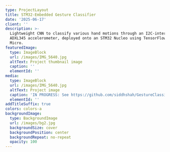 ```yaml
---
type: ProjectLayout
title: STM32-Embedded Gesture Classifier
date: '2025-06-17'
client: ''
description: >-
  Lightweight CNN to classify various hand motions through an I2C-interfaced
  ADXL345 accelerometer, deployed onto an STM32 Nucleo using TensorFlow Lite
  Micro.
featuredImage:
  type: ImageBlock
  url: /images/IMG_5640.jpg
  altText: Project thumbnail image
  caption: ''
  elementId: ''
media:
  type: ImageBlock
  url: /images/IMG_5640.jpg
  altText: Project image
  caption: 'IN PROGRESS: See https://github.com/siddhshah/GestureClassification'
  elementId: ''
addTitleSuffix: true
colors: colors-a
backgroundImage:
  type: BackgroundImage
  url: /images/bg2.jpg
  backgroundSize: cover
  backgroundPosition: center
  backgroundRepeat: no-repeat
  opacity: 100
---
```

